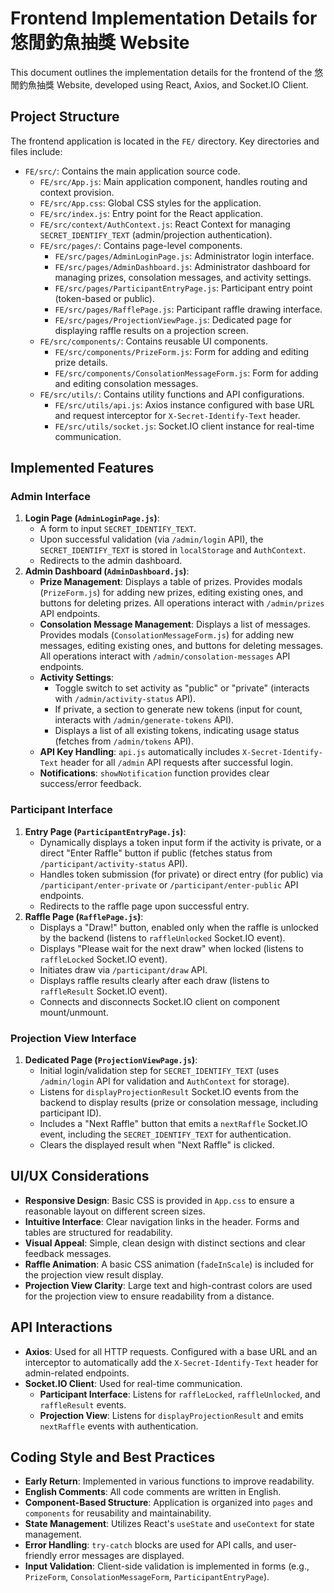 # Frontend Implementation Details for 悠閒釣魚抽獎 Website

This document outlines the implementation details for the frontend of the 悠閒釣魚抽獎 Website, developed using React, Axios, and Socket.IO Client.

## Project Structure

The frontend application is located in the `FE/` directory. Key directories and files include:

-   `FE/src/`: Contains the main application source code.
    -   `FE/src/App.js`: Main application component, handles routing and context provision.
    -   `FE/src/App.css`: Global CSS styles for the application.
    -   `FE/src/index.js`: Entry point for the React application.
    -   `FE/src/context/AuthContext.js`: React Context for managing `SECRET_IDENTIFY_TEXT` (admin/projection authentication).
    -   `FE/src/pages/`: Contains page-level components.
        -   `FE/src/pages/AdminLoginPage.js`: Administrator login interface.
        -   `FE/src/pages/AdminDashboard.js`: Administrator dashboard for managing prizes, consolation messages, and activity settings.
        -   `FE/src/pages/ParticipantEntryPage.js`: Participant entry point (token-based or public).
        -   `FE/src/pages/RafflePage.js`: Participant raffle drawing interface.
        -   `FE/src/pages/ProjectionViewPage.js`: Dedicated page for displaying raffle results on a projection screen.
    -   `FE/src/components/`: Contains reusable UI components.
        -   `FE/src/components/PrizeForm.js`: Form for adding and editing prize details.
        -   `FE/src/components/ConsolationMessageForm.js`: Form for adding and editing consolation messages.
    -   `FE/src/utils/`: Contains utility functions and API configurations.
        -   `FE/src/utils/api.js`: Axios instance configured with base URL and request interceptor for `X-Secret-Identify-Text` header.
        -   `FE/src/utils/socket.js`: Socket.IO client instance for real-time communication.

## Implemented Features

### Admin Interface

1.  **Login Page (`AdminLoginPage.js`)**:
    *   A form to input `SECRET_IDENTIFY_TEXT`.
    *   Upon successful validation (via `/admin/login` API), the `SECRET_IDENTIFY_TEXT` is stored in `localStorage` and `AuthContext`.
    *   Redirects to the admin dashboard.
2.  **Admin Dashboard (`AdminDashboard.js`)**:
    *   **Prize Management**: Displays a table of prizes. Provides modals (`PrizeForm.js`) for adding new prizes, editing existing ones, and buttons for deleting prizes. All operations interact with `/admin/prizes` API endpoints.
    *   **Consolation Message Management**: Displays a list of messages. Provides modals (`ConsolationMessageForm.js`) for adding new messages, editing existing ones, and buttons for deleting messages. All operations interact with `/admin/consolation-messages` API endpoints.
    *   **Activity Settings**:
        *   Toggle switch to set activity as "public" or "private" (interacts with `/admin/activity-status` API).
        *   If private, a section to generate new tokens (input for count, interacts with `/admin/generate-tokens` API).
        *   Displays a list of all existing tokens, indicating usage status (fetches from `/admin/tokens` API).
    *   **API Key Handling**: `api.js` automatically includes `X-Secret-Identify-Text` header for all `/admin` API requests after successful login.
    *   **Notifications**: `showNotification` function provides clear success/error feedback.

### Participant Interface

1.  **Entry Page (`ParticipantEntryPage.js`)**:
    *   Dynamically displays a token input form if the activity is private, or a direct "Enter Raffle" button if public (fetches status from `/participant/activity-status` API).
    *   Handles token submission (for private) or direct entry (for public) via `/participant/enter-private` or `/participant/enter-public` API endpoints.
    *   Redirects to the raffle page upon successful entry.
2.  **Raffle Page (`RafflePage.js`)**:
    *   Displays a "Draw!" button, enabled only when the raffle is unlocked by the backend (listens to `raffleUnlocked` Socket.IO event).
    *   Displays "Please wait for the next draw" when locked (listens to `raffleLocked` Socket.IO event).
    *   Initiates draw via `/participant/draw` API.
    *   Displays raffle results clearly after each draw (listens to `raffleResult` Socket.IO event).
    *   Connects and disconnects Socket.IO client on component mount/unmount.

### Projection View Interface

1.  **Dedicated Page (`ProjectionViewPage.js`)**:
    *   Initial login/validation step for `SECRET_IDENTIFY_TEXT` (uses `/admin/login` API for validation and `AuthContext` for storage).
    *   Listens for `displayProjectionResult` Socket.IO events from the backend to display results (prize or consolation message, including participant ID).
    *   Includes a "Next Raffle" button that emits a `nextRaffle` Socket.IO event, including the `SECRET_IDENTIFY_TEXT` for authentication.
    *   Clears the displayed result when "Next Raffle" is clicked.

## UI/UX Considerations

-   **Responsive Design**: Basic CSS is provided in `App.css` to ensure a reasonable layout on different screen sizes.
-   **Intuitive Interface**: Clear navigation links in the header. Forms and tables are structured for readability.
-   **Visual Appeal**: Simple, clean design with distinct sections and clear feedback messages.
-   **Raffle Animation**: A basic CSS animation (`fadeInScale`) is included for the projection view result display.
-   **Projection View Clarity**: Large text and high-contrast colors are used for the projection view to ensure readability from a distance.

## API Interactions

-   **Axios**: Used for all HTTP requests. Configured with a base URL and an interceptor to automatically add the `X-Secret-Identify-Text` header for admin-related endpoints.
-   **Socket.IO Client**: Used for real-time communication.
    -   **Participant Interface**: Listens for `raffleLocked`, `raffleUnlocked`, and `raffleResult` events.
    -   **Projection View**: Listens for `displayProjectionResult` and emits `nextRaffle` events with authentication.

## Coding Style and Best Practices

-   **Early Return**: Implemented in various functions to improve readability.
-   **English Comments**: All code comments are written in English.
-   **Component-Based Structure**: Application is organized into `pages` and `components` for reusability and maintainability.
-   **State Management**: Utilizes React's `useState` and `useContext` for state management.
-   **Error Handling**: `try-catch` blocks are used for API calls, and user-friendly error messages are displayed.
-   **Input Validation**: Client-side validation is implemented in forms (e.g., `PrizeForm`, `ConsolationMessageForm`, `ParticipantEntryPage`).
